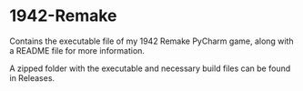 # 1942-Remake
Contains the executable file of my 1942 Remake PyCharm game, along with a README file for more information.

A zipped folder with the executable and necessary build files can be found in Releases.
